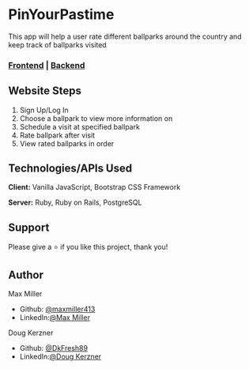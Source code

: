 # PinYourPastime

This app will help a user rate different ballparks around the country and keep track of ballparks visited

### [Frontend](https://github.com/maxmiller413/PinYourPastime-Frontend) | [Backend](https://github.com/maxmiller413/PinYourPastime-Backend)

## Website Steps

  1.    Sign Up/Log In 
  2.    Choose a ballpark to view more information on
  3.    Schedule a visit at specified ballpark
  4.    Rate ballpark after visit
  5.    View rated ballparks in order

## Technologies/APIs Used

**Client:** Vanilla JavaScript, Bootstrap CSS Framework

**Server:** Ruby, Ruby on Rails, PostgreSQL

## Support

Please give a ⭐️ if you like this project, thank you!

## Author

Max Miller
- Github:  [@maxmiller413](https://github.com/maxmiller413)
- LinkedIn:[@Max Miller](https://www.linkedin.com/in/max-miller-a4589830/)

Doug Kerzner
- Github:  [@DkFresh89](https://github.com/DkFresh89)
- LinkedIn:[@Doug Kerzner](https://www.linkedin.com/in/doug-kerzner/)
